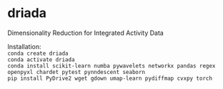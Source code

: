 # driada
Dimensionality Reduction for Integrated Activity Data

Installation: <br>
`conda create driada` <br>
`conda activate driada` <br>
`conda install scikit-learn numba pywavelets networkx pandas regex openpyxl chardet pytest pynndescent seaborn` <br>
`pip install PyDrive2 wget gdown umap-learn pydiffmap cvxpy torch`